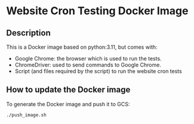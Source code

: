 # Website Cron Testing Docker Image

## Description

This is a Docker image based on python:3.11, but comes with:

- Google Chrome: the browser which is used to run the tests.
- ChromeDriver: used to send commands to Google Chrome.
- Script (and files required by the script) to run the website cron tests

## How to update the Docker image

To generate the Docker image and push it to GCS:

```bash
./push_image.sh
```

